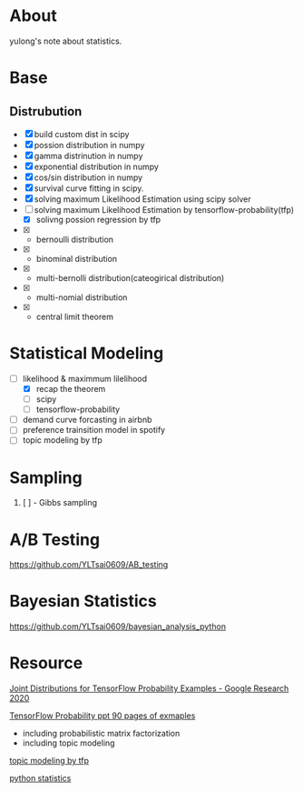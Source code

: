 # About

yulong's note about statistics.

# Base


## Distrubution

* [x] build custom dist in scipy
* [x] possion distribution in numpy
* [x] gamma distrinution in numpy
* [x] exponential distribution in numpy
* [x] cos/sin distribution in numpy
* [x] survival curve fitting in scipy.
* [x] solving maximum Likelihood Estimation using scipy solver
* [ ] solving maximum Likelihood Estimation by tensorflow-probability(tfp)
  * [x] solivng possion regression by tfp
* [x] - bernoulli distribution
* [x] - binominal distribution
* [x] - multi-bernolli distribution(cateogirical distribution)
* [x] - multi-nomial distribution
* [x] - central limit theorem

# Statistical Modeling

* [ ] likelihood & maximmum lilelihood
  * [x] recap the theorem
  * [ ] scipy
  * [ ] tensorflow-probability
* [ ] demand curve forcasting in airbnb
* [ ] preference trainsition model in spotify
* [ ] topic modeling by tfp

# Sampling

1. [ ] - Gibbs sampling

# A/B Testing

https://github.com/YLTsai0609/AB_testing


# Bayesian Statistics

https://github.com/YLTsai0609/bayesian_analysis_python

# Resource

[Joint Distributions for TensorFlow Probability Examples - Google Research 2020](https://arxiv.org/pdf/2001.11819.pdf)

[TensorFlow Probability ppt 90 pages of exmaples](http://hyperion.usc.edu/UQ-SummerSchool/pres/Dillon.pdf)

* including probabilistic matrix factorization
* including topic modeling

[topic modeling by tfp](https://github.com/tensorflow/probability/blob/main/tensorflow_probability/examples/latent_dirichlet_allocation_distributions.py)

[python statistics](https://github.com/thomas-haslwanter/statsintro_python)